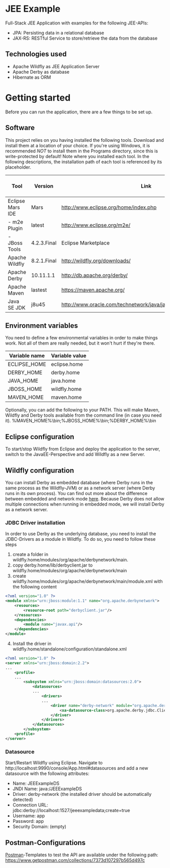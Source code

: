 # JEE Example
Full-Stack JEE Application with examples for the following JEE-APIs:
* JPA: Persisting data in a relational database
* JAX-RS: RESTful Service to store/retrieve the data from the database

## Technologies used
* Apache Wildfly as JEE Application Server
* Apache Derby as database
* Hibernate as ORM

# Getting started
Before you can run the application, there are a few things to be set up.

## Software
This project relies on you having installed the following tools. Download and install them at a location of your choice. If you're using Windows, it is recommended *NOT* to install them in the Programs directory, since this is write-protected by default!
Note where you installed each tool. In the following descriptions, the installation path of each tool is referenced by its placeholder.

| Tool                      | Version           | Link                          | Installation path placeholder |
|---------------------------|-------------------|-------------------------------|-------------------|
| Eclipse Mars IDE          | Mars              | http://www.eclipse.org/home/index.php | eclipse.home |
| - m2e Plugin              | latest            | http://www.eclipse.org/m2e/   | |
| - JBoss Tools             | 4.2.3.Final       | Eclipse Marketplace           | |
| Apache Wildfly            | 8.2.1.Final       | http://wildfly.org/downloads/ | wildfly.home |
| Apache Derby              | 10.11.1.1         | http://db.apache.org/derby/   | derby.home |
| Apache Maven              | lastest           | https://maven.apache.org/     | maven.home |
| Java SE JDK               | j8u45             | http://www.oracle.com/technetwork/java/javase/downloads/index.html | java.home |

## Environment variables
You need to define a few environmental variables in order to make things work. Not all of them are really needed, but it won't hurt if they're there.

| Variable name   | Variable value  |
|-----------------|-----------------|
| ECLIPSE_HOME    | eclipse.home    |
| DERBY_HOME      | derby.home      |
| JAVA_HOME       | java.home       |
| JBOSS_HOME      | wildfly.home    |
| MAVEN_HOME      | maven.home      |

Optionally, you can add the following to your PATH. This will make Maven, Wildfly and Derby tools available from the command line (in case you need it).
%MAVEN_HOME%\bin;%JBOSS_HOME%\bin;%DERBY_HOME%\bin

## Eclipse configuration
To start/stop Wildfly from Eclipse and deploy the application to the server, switch to the JavaEE-Perspective and add Wildfly as a new Server.

## Wildfly configuration
You can install Derby as embedded database (where Derby runs in the same process as the Wildfly-JVM) or as a network server (where Derby runs in its own process). You can find out more about the difference between embedded and network mode [here](http://db.apache.org/derby/papers/DerbyTut/embedded_intro.html). 
Because Derby does not allow multiple connections when running in embedded mode, we will install Derby as a network server.

### JDBC Driver installation
In order to use Derby as the underlying database, you need to install the JDBC-Drivers as a module in Wildfly. To do so, you need to follow these steps

1. create a folder in wildfly.home/modules/org/apache/derbynetwork/main. 
2. copy derby.home/lib/derbyclient.jar to wildfly.home/modules/org/apache/derbynetwork/main
3. create wildfly.home/modules/org/apache/derbynetwork/main/module.xml with the following content
```xml
<?xml version="1.0" ?>
<module xmlns="urn:jboss:module:1.1" name="org.apache.derbynetwork">
    <resources>
        <resource-root path="derbyclient.jar"/>
    </resources>
    <dependencies>
        <module name="javax.api"/>
    </dependencies>
</module>
```
4. Install the driver in wildfly.home/standalone/configuration/standalone.xml
```xml
<?xml version="1.0" ?>
<server xmlns="urn:jboss:domain:2.2">
...
    <profile>
    ...
        <subsystem xmlns="urn:jboss:domain:datasources:2.0">
            <datasources>
            ...
                <drivers>
                ...
                    <driver name="derby-network" module="org.apache.derbynetwork">
                        <xa-datasource-class>org.apache.derby.jdbc.ClientXADataSource</xa-datasource-class>
                    </driver>
                </drivers>
            </datasources>
        </subsystem>
    <profile>
</server>
```
### Datasource
Start/Restart Wildfly using Eclipse. Navigate to http://localhost:9990/console/App.html#datasources and add a new datasource with the following attributes:
- Name: JEEExampleDS
- JNDI Name: java:/JEEExampleDS
- Driver: derby-network (the installed driver should be automatically detected)
- Connection URL: jdbc:derby://localhost:1527/jeeexampledata;create=true
- Username: app
- Password: app
- Security Domain: (empty)

## Postman-Configurations
[Postman](https://www.getpostman.com/)-Templates to test the API are available under the following path:
https://www.getpostman.com/collections/7373d107297b565d497c
